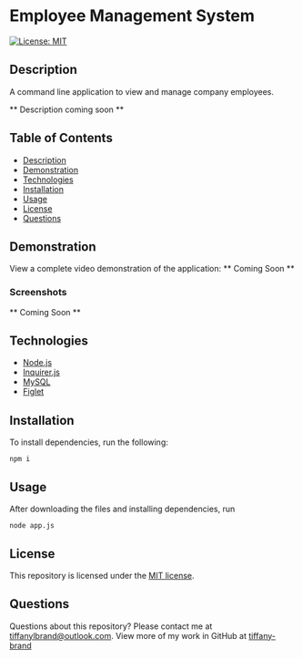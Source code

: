 # Employee Management System


[![License: MIT](https://img.shields.io/github/license/tiffany-brand/employee-management-system?style=plastic)](./LICENSE)

## Description

A command line application to view and manage company employees.

** Description coming soon **


## Table of Contents

* [Description](#description)
* [Demonstration](#demonstration)
* [Technologies](#technologies)
* [Installation](#installation)
* [Usage](#usage)
* [License](#license)
* [Questions](#questions)


## Demonstration

View a complete video demonstration of the application: ** Coming Soon **

### Screenshots

** Coming Soon **

## Technologies

* [Node.js](https://nodejs.org/)
* [Inquirer.js](https://www.npmjs.com/package/inquirer)
* [MySQL](https://www.npmjs.com/package/mysql)
* [Figlet](https://www.npmjs.com/package/figlet)

## Installation

To install dependencies, run the following:

`
npm i
`

## Usage

After downloading the files and installing dependencies, run 

`
node app.js
`

## License

This repository is licensed under the [MIT license](./LICENSE).

## Questions

Questions about this repository? Please contact me at [tiffanylbrand@outlook.com](mailto:tiffanylbrand@outlook.com). View more of my work in GitHub at [tiffany-brand](https://github.com/tiffany-brand) 